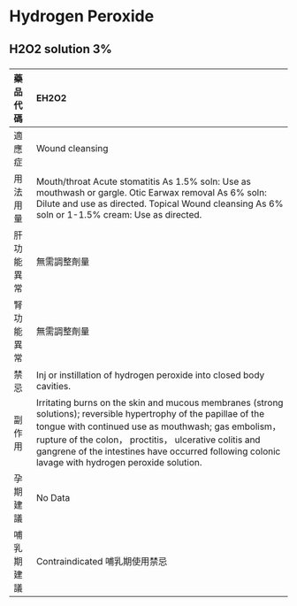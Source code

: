 # Hydrogen Peroxide

## H2O2 solution 3%

##### 

| 藥品代碼   | EH2O2                                                                                                                                                                                                                                                                                                                                   |
|:-----------|:----------------------------------------------------------------------------------------------------------------------------------------------------------------------------------------------------------------------------------------------------------------------------------------------------------------------------------------|
| 適應症     | Wound cleansing                                                                                                                                                                                                                                                                                                                         |
| 用法用量   | Mouth/throat Acute stomatitis As 1.5% soln: Use as mouthwash or gargle. Otic Earwax removal As 6% soln: Dilute and use as directed. Topical Wound cleansing As 6% soln or 1-1.5% cream: Use as directed.                                                                                                                                |
| 肝功能異常 | 無需調整劑量                                                                                                                                                                                                                                                                                                                            |
| 腎功能異常 | 無需調整劑量                                                                                                                                                                                                                                                                                                                            |
| 禁忌       | Inj or instillation of hydrogen peroxide into closed body cavities.                                                                                                                                                                                                                                                                     |
| 副作用     | Irritating burns on the skin and mucous membranes (strong solutions); reversible hypertrophy of the papillae of the tongue with continued use as mouthwash; gas embolism， rupture of the colon， proctitis， ulcerative colitis and gangrene of the intestines have occurred following colonic lavage with hydrogen peroxide solution. |
| 孕期建議   | No Data                                                                                                                                                                                                                                                                                                                                 |
| 哺乳期建議 | Contraindicated 哺乳期使用禁忌                                                                                                                                                                                                                                                                                                          |

